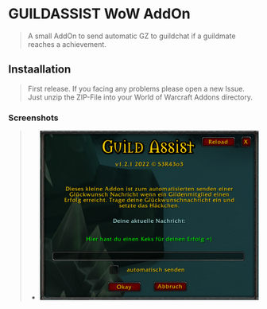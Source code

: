 # GUILDASSIST WoW AddOn #

> A small AddOn to send automatic GZ to guildchat if a guildmate reaches a achievement.

## Instaallation ##

>First release.
>If you facing any problems please open a new Issue.
>Just unzip the ZIP-File into your World of Warcraft Addons directory.

### Screenshots ###

> - ![GUI](img/GUI.png)
